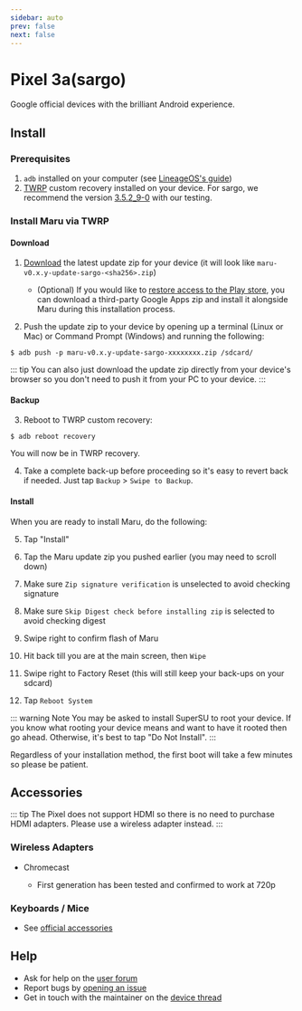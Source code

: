 ```yaml
---
sidebar: auto
prev: false
next: false
---
```


# Pixel 3a(sargo)

Google official devices with the brilliant Android experience.

## Install

### Prerequisites

1. `adb` installed on your computer (see [LineageOS's guide](https://wiki.lineageos.org/adb_fastboot_guide.html))
2. [TWRP](../user/twrp.md) custom recovery installed on your device. For sargo, we recommend the version [3.5.2_9-0](https://dl.twrp.me/sargo/twrp-3.5.2_9-0-sargo.img.html) with our testing.

### Install Maru via TWRP

#### Download

1. [Download](https://maruos.com/downloads/) the latest update zip for your device (it will look like `maru-v0.x.y-update-sargo-<sha256>.zip`)

    * (Optional) If you would like to [restore access to the Play store](../user/google-apps.md), you can download a third-party Google Apps zip and install it alongside Maru during this installation process.

2. Push the update zip to your device by opening up a terminal (Linux or Mac) or Command Prompt (Windows) and running the following:

```
$ adb push -p maru-v0.x.y-update-sargo-xxxxxxxx.zip /sdcard/
```

::: tip
You can also just download the update zip directly from your device's browser so
you don't need to push it from your PC to your device.
:::

#### Backup

3. Reboot to TWRP custom recovery:

```
$ adb reboot recovery
```

You will now be in TWRP recovery.

4. Take a complete back-up before proceeding so it's easy to revert back
   if needed. Just tap `Backup` > `Swipe to Backup`.

#### Install

When you are ready to install Maru, do the following:

5. Tap "Install"

6. Tap the Maru update zip you pushed earlier (you may need to scroll down)

7. Make sure `Zip signature verification` is unselected to avoid checking signature

8. Make sure `Skip Digest check before installing zip` is selected to avoid checking digest

9. Swipe right to confirm flash of Maru

10. Hit back till you are at the main screen, then `Wipe`

11. Swipe right to Factory Reset (this will still keep your back-ups on your sdcard)

12. Tap `Reboot System`

::: warning Note
You may be asked to install SuperSU to root your device. If you know what
rooting your device means and want to have it rooted then go ahead. Otherwise,
it's best to tap "Do Not Install".
:::

Regardless of your installation method, the first boot will take a few minutes so please be patient.

## Accessories

::: tip
The Pixel does not support HDMI so there is no need to purchase HDMI adapters.
Please use a wireless adapter instead.
:::

### Wireless Adapters

* Chromecast <Badge text="Requires Google Apps" type="warn"/>
  * First generation has been tested and confirmed to work at 720p

### Keyboards / Mice

* See [official accessories](https://maruos.com/accessories/)

## Help

* Ask for help on the [user forum](https://groups.google.com/forum/#!forum/maru-os)
* Report bugs by [opening an issue](https://github.com/maruos/maruos/issues)
* Get in touch with the maintainer on the [device thread](https://groups.google.com/g/maru-os-dev/c/KaJG6upbobI)
